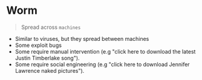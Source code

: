 # Worm
> Spread across `machines`

* Similar to viruses, but they spread between machines
* Some exploit bugs
* Some require manual intervention (e.g "click here to download the latest Justin Timberlake song").
* Some require social engineering (e.g "click here to download Jennifer Lawrence naked pictures").

